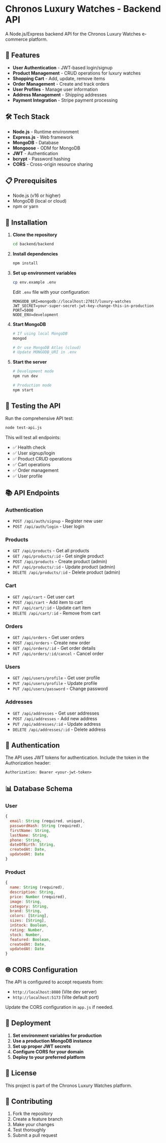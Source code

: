 # Chronos Luxury Watches - Backend API

A Node.js/Express backend API for the Chronos Luxury Watches e-commerce platform.

## 🚀 Features

- **User Authentication** - JWT-based login/signup
- **Product Management** - CRUD operations for luxury watches
- **Shopping Cart** - Add, update, remove items
- **Order Management** - Create and track orders
- **User Profiles** - Manage user information
- **Address Management** - Shipping addresses
- **Payment Integration** - Stripe payment processing

## 🛠️ Tech Stack

- **Node.js** - Runtime environment
- **Express.js** - Web framework
- **MongoDB** - Database
- **Mongoose** - ODM for MongoDB
- **JWT** - Authentication
- **bcrypt** - Password hashing
- **CORS** - Cross-origin resource sharing

## 📋 Prerequisites

- Node.js (v16 or higher)
- MongoDB (local or cloud)
- npm or yarn

## 🔧 Installation

1. **Clone the repository**
   ```bash
   cd backend/backend
   ```

2. **Install dependencies**
   ```bash
   npm install
   ```

3. **Set up environment variables**
   ```bash
   cp env.example .env
   ```
   
   Edit `.env` file with your configuration:
   ```env
   MONGODB_URI=mongodb://localhost:27017/luxury-watches
   JWT_SECRET=your-super-secret-jwt-key-change-this-in-production
   PORT=5000
   NODE_ENV=development
   ```

4. **Start MongoDB**
   ```bash
   # If using local MongoDB
   mongod
   
   # Or use MongoDB Atlas (cloud)
   # Update MONGODB_URI in .env
   ```

5. **Start the server**
   ```bash
   # Development mode
   npm run dev
   
   # Production mode
   npm start
   ```

## 🧪 Testing the API

Run the comprehensive API test:

```bash
node test-api.js
```

This will test all endpoints:
- ✅ Health check
- ✅ User signup/login
- ✅ Product CRUD operations
- ✅ Cart operations
- ✅ Order management
- ✅ User profile

## 📚 API Endpoints

### Authentication
- `POST /api/auth/signup` - Register new user
- `POST /api/auth/login` - User login

### Products
- `GET /api/products` - Get all products
- `GET /api/products/:id` - Get single product
- `POST /api/products` - Create product (admin)
- `PUT /api/products/:id` - Update product (admin)
- `DELETE /api/products/:id` - Delete product (admin)

### Cart
- `GET /api/cart` - Get user cart
- `POST /api/cart` - Add item to cart
- `PUT /api/cart/:id` - Update cart item
- `DELETE /api/cart/:id` - Remove from cart

### Orders
- `GET /api/orders` - Get user orders
- `POST /api/orders` - Create new order
- `GET /api/orders/:id` - Get order details
- `PUT /api/orders/:id/cancel` - Cancel order

### Users
- `GET /api/users/profile` - Get user profile
- `PUT /api/users/profile` - Update profile
- `PUT /api/users/password` - Change password

### Addresses
- `GET /api/addresses` - Get user addresses
- `POST /api/addresses` - Add new address
- `PUT /api/addresses/:id` - Update address
- `DELETE /api/addresses/:id` - Delete address

## 🔐 Authentication

The API uses JWT tokens for authentication. Include the token in the Authorization header:

```
Authorization: Bearer <your-jwt-token>
```

## 📊 Database Schema

### User
```javascript
{
  email: String (required, unique),
  passwordHash: String (required),
  firstName: String,
  lastName: String,
  phone: String,
  dateOfBirth: String,
  createdAt: Date,
  updatedAt: Date
}
```

### Product
```javascript
{
  name: String (required),
  description: String,
  price: Number (required),
  image: String,
  category: String,
  brand: String,
  colors: [String],
  sizes: [String],
  inStock: Boolean,
  rating: Number,
  stock: Number,
  featured: Boolean,
  createdAt: Date,
  updatedAt: Date
}
```

## 🌐 CORS Configuration

The API is configured to accept requests from:
- `http://localhost:8080` (Vite dev server)
- `http://localhost:5173` (Vite default port)

Update the CORS configuration in `app.js` if needed.

## 🚀 Deployment

1. **Set environment variables for production**
2. **Use a production MongoDB instance**
3. **Set up proper JWT secrets**
4. **Configure CORS for your domain**
5. **Deploy to your preferred platform**

## 📝 License

This project is part of the Chronos Luxury Watches platform.

## 🤝 Contributing

1. Fork the repository
2. Create a feature branch
3. Make your changes
4. Test thoroughly
5. Submit a pull request 